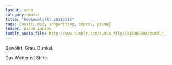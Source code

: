 ```yaml
---
layout: song
category: music
title: "bew&ouml;lkt 20110215"
tags: [music, mp3, songwriting, improv, piano]
teaser: piano improv
tumblr_audio_file: http://www.tumblr.com/audio_file/3315380002/tumblr_lgojnwhj4l1qzo4ep
---
```


Bew&ouml;lkt. Grau. Dunkel.

Das Wetter ist Shite.

